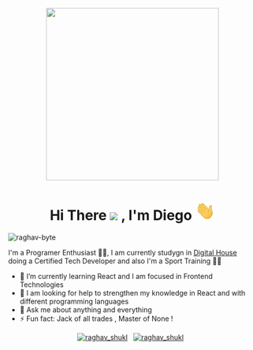 <p align="Center" ><img src="https://camo.githubusercontent.com/3b7c592ede97b6138ffd4b1cc1541c2f3b11fd39/687474703a2f2f33312e6d656469612e74756d626c722e636f6d2f31376665613932306666333665663466356238373764353231366137616164392f74756d626c725f6d6f39786a65387a5a34317163626975666f315f313238302e676966" height="350px" width ="350px"></p>


<h1 align="Center">  Hi There <img src="https://media.giphy.com/media/WUlplcMpOCEmTGBtBW/giphy.gif" width="40px"> , I'm Diego <img src="https://raw.githubusercontent.com/ABSphreak/ABSphreak/master/gifs/Hi.gif" width="40px" /> </h1>
<p align="left"> <img src="https://komarev.com/ghpvc/?username=raghav-byte" alt="raghav-byte" /> </p>

I'm a Programer Enthusiast  👨‍💻, I am currently studygn in <a href="https://www.linkedin.com/school/digitalhouseschool/">  Digital House </a> doing a Certified Tech Developer and also I'm a Sport Training 👨‍🎓
  
- 🌱 I’m currently learning React and I am focused in Frontend Technologies
- 🤔 I am looking for help to strengthen my knowledge in React and with different programming languages
- 💬 Ask me about anything and everything 
- ⚡ Fun fact: Jack of all trades , Master of None ! 

<p align="center">
<a href="https://www.linkedin.com/in/diego-roman-j/" target="_blank"><img align="center" src="https://cdn.jsdelivr.net/npm/simple-icons@3.1.0/icons/linkedin.svg" alt="raghav_shukl" height="25" width="25" /></a>&nbsp;&nbsp;
<a href="https://www.instagram.com/drjaramillo99/" target="_blank"><img align="center" src="https://cdn.jsdelivr.net/npm/simple-icons@3.0.1/icons/instagram.svg" alt="raghav_shukl" height="25" width="25" /></a>&nbsp;&nbsp;
</p>
